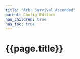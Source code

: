 ```yaml
---
title: "Ark: Survival Ascended"
parent: Config Editors
has_children: true
has_toc: true
---
```

# {{page.title}}